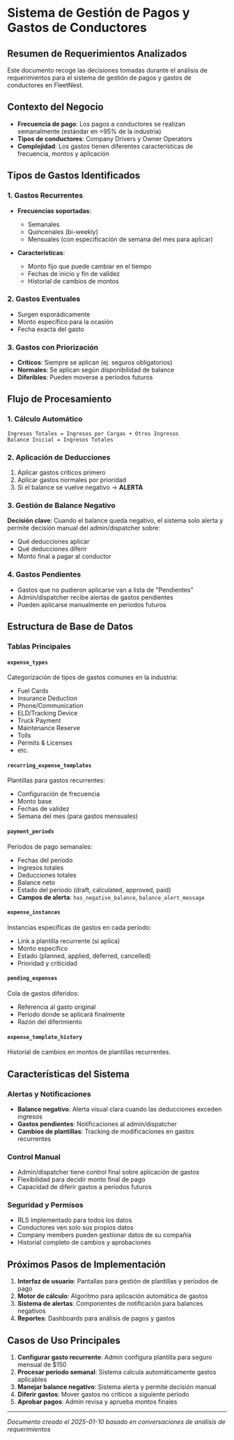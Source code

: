 # Sistema de Gestión de Pagos y Gastos de Conductores

## Resumen de Requerimientos Analizados

Este documento recoge las decisiones tomadas durante el análisis de requerimientos para el sistema de gestión de pagos y gastos de conductores en FleetNest.

## Contexto del Negocio

- **Frecuencia de pago**: Los pagos a conductores se realizan semanalmente (estándar en >95% de la industria)
- **Tipos de conductores**: Company Drivers y Owner Operators
- **Complejidad**: Los gastos tienen diferentes características de frecuencia, montos y aplicación

## Tipos de Gastos Identificados

### 1. Gastos Recurrentes
- **Frecuencias soportadas**:
  - Semanales
  - Quincenales (bi-weekly)
  - Mensuales (con especificación de semana del mes para aplicar)

- **Características**:
  - Monto fijo que puede cambiar en el tiempo
  - Fechas de inicio y fin de validez
  - Historial de cambios de montos

### 2. Gastos Eventuales
- Surgen esporádicamente
- Monto específico para la ocasión
- Fecha exacta del gasto

### 3. Gastos con Priorización
- **Críticos**: Siempre se aplican (ej. seguros obligatorios)
- **Normales**: Se aplican según disponibilidad de balance
- **Diferibles**: Pueden moverse a períodos futuros

## Flujo de Procesamiento

### 1. Cálculo Automático
```
Ingresos Totales = Ingresos por Cargas + Otros Ingresos
Balance Inicial = Ingresos Totales
```

### 2. Aplicación de Deducciones
1. Aplicar gastos críticos primero
2. Aplicar gastos normales por prioridad
3. Si el balance se vuelve negativo → **ALERTA**

### 3. Gestión de Balance Negativo
**Decisión clave**: Cuando el balance queda negativo, el sistema solo alerta y permite decisión manual del admin/dispatcher sobre:
- Qué deducciones aplicar
- Qué deducciones diferir 
- Monto final a pagar al conductor

### 4. Gastos Pendientes
- Gastos que no pudieron aplicarse van a lista de "Pendientes"
- Admin/dispatcher recibe alertas de gastos pendientes
- Pueden aplicarse manualmente en períodos futuros

## Estructura de Base de Datos

### Tablas Principales

#### `expense_types`
Categorización de tipos de gastos comunes en la industria:
- Fuel Cards
- Insurance Deduction  
- Phone/Communication
- ELD/Tracking Device
- Truck Payment
- Maintenance Reserve
- Tolls
- Permits & Licenses
- etc.

#### `recurring_expense_templates`
Plantillas para gastos recurrentes:
- Configuración de frecuencia
- Monto base
- Fechas de validez
- Semana del mes (para gastos mensuales)

#### `payment_periods`
Períodos de pago semanales:
- Fechas del período
- Ingresos totales
- Deducciones totales
- Balance neto
- Estado del período (draft, calculated, approved, paid)
- **Campos de alerta**: `has_negative_balance`, `balance_alert_message`

#### `expense_instances`
Instancias específicas de gastos en cada período:
- Link a plantilla recurrente (si aplica)
- Monto específico
- Estado (planned, applied, deferred, cancelled)
- Prioridad y criticidad

#### `pending_expenses`
Cola de gastos diferidos:
- Referencia al gasto original
- Período donde se aplicará finalmente
- Razón del diferimiento

#### `expense_template_history`
Historial de cambios en montos de plantillas recurrentes.

## Características del Sistema

### Alertas y Notificaciones
- **Balance negativo**: Alerta visual clara cuando las deducciones exceden ingresos
- **Gastos pendientes**: Notificaciones al admin/dispatcher
- **Cambios de plantillas**: Tracking de modificaciones en gastos recurrentes

### Control Manual
- Admin/dispatcher tiene control final sobre aplicación de gastos
- Flexibilidad para decidir monto final de pago
- Capacidad de diferir gastos a períodos futuros

### Seguridad y Permisos
- RLS implementado para todos los datos
- Conductores ven solo sus propios datos
- Company members pueden gestionar datos de su compañía
- Historial completo de cambios y aprobaciones

## Próximos Pasos de Implementación

1. **Interfaz de usuario**: Pantallas para gestión de plantillas y períodos de pago
2. **Motor de cálculo**: Algoritmo para aplicación automática de gastos
3. **Sistema de alertas**: Componentes de notificación para balances negativos
4. **Reportes**: Dashboards para análisis de pagos y gastos

## Casos de Uso Principales

1. **Configurar gasto recurrente**: Admin configura plantilla para seguro mensual de $150
2. **Procesar período semanal**: Sistema calcula automáticamente gastos aplicables
3. **Manejar balance negativo**: Sistema alerta y permite decisión manual
4. **Diferir gastos**: Mover gastos no críticos a siguiente período
5. **Aprobar pagos**: Admin revisa y aprueba montos finales

---

*Documento creado el 2025-01-10 basado en conversaciones de análisis de requerimientos*